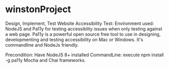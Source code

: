 # winstonProject
Design, Implement, Test
Website Accessibility Test: 
Environment used: NodeJS and Pa11y for testing accessiblity issues when only testing against a web page. Pa11y is a powerful open source free tool to use in designing, developmenting and testing accessibility on Mac or Windows. It's commandline and NodeJs friendly.

Precondition: Have NodeJS 8+ installed
CommandLine: execute npm install -g pa11y
Mocha and Chai frameworks.
